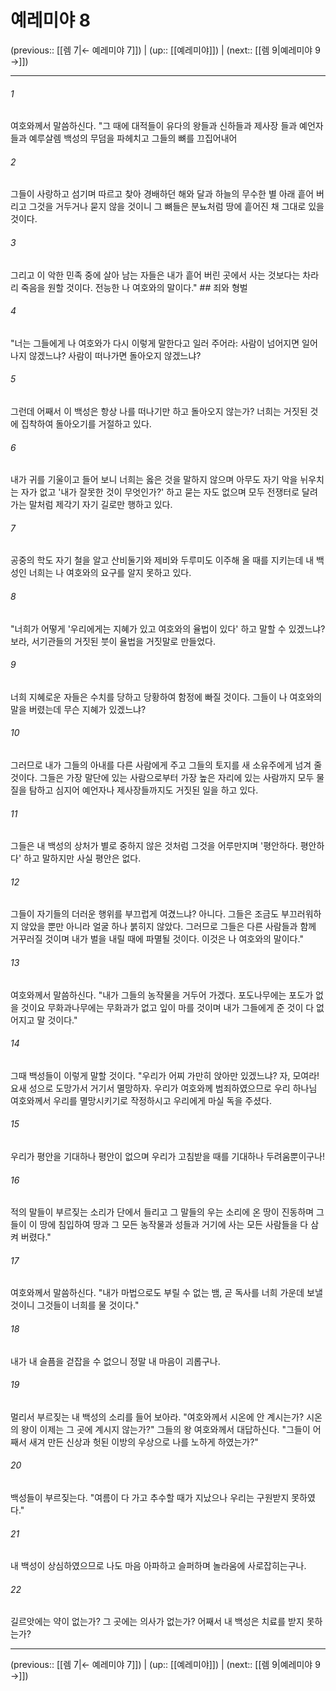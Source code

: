 # 예레미야 8

(previous:: [[렘 7|← 예레미야 7]]) | (up:: [[예레미야]]) | (next:: [[렘 9|예레미야 9 →]])

***




###### 1 

여호와께서 말씀하신다. "그 때에 대적들이 유다의 왕들과 신하들과 제사장 들과 예언자들과 예루살렘 백성의 무덤을 파헤치고 그들의 뼈를 끄집어내어 



###### 2 

그들이 사랑하고 섬기며 따르고 찾아 경배하던 해와 달과 하늘의 무수한 별 아래 흩어 버리고 그것을 거두거나 묻지 않을 것이니 그 뼈들은 분뇨처럼 땅에 흩어진 채 그대로 있을 것이다. 



###### 3 

그리고 이 악한 민족 중에 살아 남는 자들은 내가 흩어 버린 곳에서 사는 것보다는 차라리 죽음을 원할 것이다. 전능한 나 여호와의 말이다." ## 죄와 형벌 



###### 4 

"너는 그들에게 나 여호와가 다시 이렇게 말한다고 일러 주어라: 사람이 넘어지면 일어나지 않겠느냐? 사람이 떠나가면 돌아오지 않겠느냐? 



###### 5 

그런데 어째서 이 백성은 항상 나를 떠나기만 하고 돌아오지 않는가? 너희는 거짓된 것에 집착하여 돌아오기를 거절하고 있다. 



###### 6 

내가 귀를 기울이고 들어 보니 너희는 옳은 것을 말하지 않으며 아무도 자기 악을 뉘우치는 자가 없고 '내가 잘못한 것이 무엇인가?' 하고 묻는 자도 없으며 모두 전쟁터로 달려가는 말처럼 제각기 자기 길로만 행하고 있다. 



###### 7 

공중의 학도 자기 철을 알고 산비둘기와 제비와 두루미도 이주해 올 때를 지키는데 내 백성인 너희는 나 여호와의 요구를 알지 못하고 있다. 



###### 8 

"너희가 어떻게 '우리에게는 지혜가 있고 여호와의 율법이 있다' 하고 말할 수 있겠느냐? 보라, 서기관들의 거짓된 붓이 율법을 거짓말로 만들었다. 



###### 9 

너희 지혜로운 자들은 수치를 당하고 당황하여 함정에 빠질 것이다. 그들이 나 여호와의 말을 버렸는데 무슨 지혜가 있겠느냐? 



###### 10 

그러므로 내가 그들의 아내를 다른 사람에게 주고 그들의 토지를 새 소유주에게 넘겨 줄 것이다. 그들은 가장 말단에 있는 사람으로부터 가장 높은 자리에 있는 사람까지 모두 물질을 탐하고 심지어 예언자나 제사장들까지도 거짓된 일을 하고 있다. 



###### 11 

그들은 내 백성의 상처가 별로 중하지 않은 것처럼 그것을 어루만지며 '평안하다. 평안하다' 하고 말하지만 사실 평안은 없다. 



###### 12 

그들이 자기들의 더러운 행위를 부끄럽게 여겼느냐? 아니다. 그들은 조금도 부끄러워하지 않았을 뿐만 아니라 얼굴 하나 붉히지 않았다. 그러므로 그들은 다른 사람들과 함께 거꾸러질 것이며 내가 벌을 내릴 때에 파멸될 것이다. 이것은 나 여호와의 말이다." 



###### 13 

여호와께서 말씀하신다. "내가 그들의 농작물을 거두어 가겠다. 포도나무에는 포도가 없을 것이요 무화과나무에는 무화과가 없고 잎이 마를 것이며 내가 그들에게 준 것이 다 없어지고 말 것이다." 



###### 14 

그때 백성들이 이렇게 말할 것이다. "우리가 어찌 가만히 앉아만 있겠느냐? 자, 모여라! 요새 성으로 도망가서 거기서 멸망하자. 우리가 여호와께 범죄하였으므로 우리 하나님 여호와께서 우리를 멸망시키기로 작정하시고 우리에게 마실 독을 주셨다. 



###### 15 

우리가 평안을 기대하나 평안이 없으며 우리가 고침받을 때를 기대하나 두려움뿐이구나! 



###### 16 

적의 말들이 부르짖는 소리가 단에서 들리고 그 말들의 우는 소리에 온 땅이 진동하며 그들이 이 땅에 침입하여 땅과 그 모든 농작물과 성들과 거기에 사는 모든 사람들을 다 삼켜 버렸다." 



###### 17 

여호와께서 말씀하신다. "내가 마법으로도 부릴 수 없는 뱀, 곧 독사를 너희 가운데 보낼 것이니 그것들이 너희를 물 것이다." 



###### 18 

내가 내 슬픔을 걷잡을 수 없으니 정말 내 마음이 괴롭구나. 



###### 19 

멀리서 부르짖는 내 백성의 소리를 들어 보아라. "여호와께서 시온에 안 계시는가? 시온의 왕이 이제는 그 곳에 계시지 않는가?" 그들의 왕 여호와께서 대답하신다. "그들이 어째서 새겨 만든 신상과 헛된 이방의 우상으로 나를 노하게 하였는가?" 



###### 20 

백성들이 부르짖는다. "여름이 다 가고 추수할 때가 지났으나 우리는 구원받지 못하였다." 



###### 21 

내 백성이 상심하였으므로 나도 마음 아파하고 슬퍼하며 놀라움에 사로잡히는구나. 



###### 22 

길르앗에는 약이 없는가? 그 곳에는 의사가 없는가? 어째서 내 백성은 치료를 받지 못하는가?

***

(previous:: [[렘 7|← 예레미야 7]]) | (up:: [[예레미야]]) | (next:: [[렘 9|예레미야 9 →]])
